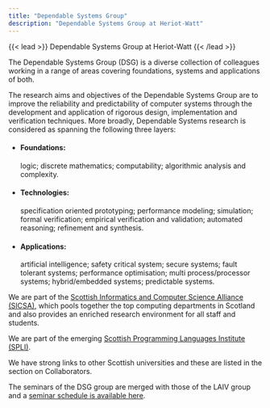 ```yaml
---
title: "Dependable Systems Group"
description: "Dependable Systems Group at Heriot-Watt"
---
```


{{< lead >}}
Dependable Systems Group at Heriot-Watt
{{< /lead >}}


The Dependable Systems Group (DSG) is a diverse collection of
colleagues working in a range of areas covering foundations, 
systems and applications of both.

The research aims and objectives of the Dependable Systems Group are
to improve the reliability and predictability of computer systems
through the development and application of rigorous design,
implementation and verification techniques. More broadly, Dependable
Systems research is considered as spanning the following three layers:

- #### Foundations: 
   logic; discrete mathematics; computability; algorithmic analysis and complexity.  
- #### Technologies: 
   specification oriented prototyping; performance modeling; simulation;
   formal verification; empirical verification and validation; automated reasoning; refinement and synthesis.  
- #### Applications: 
   artificial intelligence; safety critical system; secure systems; fault tolerant systems;
   performance optimisation; multi process/processor systems; hybrid/embedded systems; predictable systems.  

We are part of the [Scottish Informatics and Computer Science Alliance
(SICSA)](https://www.sicsa.ac.uk/), which pools together the top computing departments in
Scotland and also provides an enriched research environment for all
staff and students.

We are part of the emerging [Scottish Programming Languages Institute (SPLI)](https://scottish-pl-institute.github.io/).

We have strong links to other Scottish universities and these are
listed in the section on Collaborators.

The seminars of the DSG group are merged with those of the LAIV group and a [seminar schedule is available here](https://laiv.uk/laiv-seminars/).


<!-- 
![A stylised photograph of a purple squid on a pink backdrop.](squid.jpg "Photo by [Jippe Joosten](https://unsplash.com/@jippe_joosten?utm_source=unsplash&utm_medium=referral&utm_content=creditCopyText) on [Unsplash](https://unsplash.com/s/photos/vibrant-purple?utm_source=unsplash&utm_medium=referral&utm_content=creditCopyText).") -->
